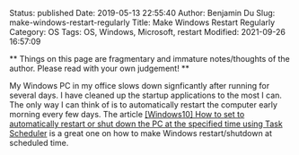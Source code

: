 Status: published
Date: 2019-05-13 22:55:40
Author: Benjamin Du
Slug: make-windows-restart-regularly
Title: Make Windows Restart Regularly
Category: OS
Tags: OS, Windows, Microsoft, restart
Modified: 2021-09-26 16:57:09

**
Things on this page are fragmentary and immature notes/thoughts of the author.
Please read with your own judgement!
**


My Windows PC in my office slows down signficantly after running for several days.
I have cleaned up the startup applications to the most I can. 
The only way I can think of is to automatically restart the computer early morning every few days. 
The article 
[[Windows10] How to set to automatically restart or shut down the PC at the specified time using Task Scheduler](https://www.sysmiks.com/automatic-restart-shut-down-pc/)
is a great one on how to make Windows restart/shutdown at scheduled time.
